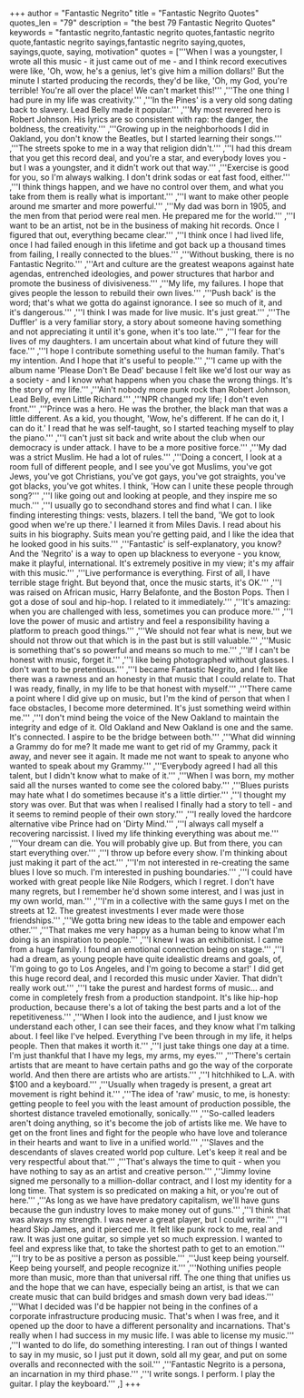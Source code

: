 +++
author = "Fantastic Negrito"
title = "Fantastic Negrito Quotes"
quotes_len = "79"
description = "the best 79 Fantastic Negrito Quotes"
keywords = "fantastic negrito,fantastic negrito quotes,fantastic negrito quote,fantastic negrito sayings,fantastic negrito saying,quotes, sayings,quote, saying, motivation"
quotes = ['''When I was a youngster, I wrote all this music - it just came out of me - and I think record executives were like, 'Oh, wow, he's a genius, let's give him a million dollars!' But the minute I started producing the records, they'd be like, 'Oh, my God, you're terrible! You're all over the place! We can't market this!''' ,'''The one thing I had pure in my life was creativity.''' ,'''In the Pines' is a very old song dating back to slavery. Lead Belly made it popular.''' ,'''My most revered hero is Robert Johnson. His lyrics are so consistent with rap: the danger, the boldness, the creativity.''' ,'''Growing up in the neighborhoods I did in Oakland, you don't know the Beatles, but I started learning their songs.''' ,'''The streets spoke to me in a way that religion didn't.''' ,'''I had this dream that you get this record deal, and you're a star, and everybody loves you - but I was a youngster, and it didn't work out that way.''' ,'''Exercise is good for you, so I'm always walking. I don't drink sodas or eat fast food, either.''' ,'''I think things happen, and we have no control over them, and what you take from them is really what is important.''' ,'''I want to make other people around me smarter and more powerful.''' ,'''My dad was born in 1905, and the men from that period were real men. He prepared me for the world.''' ,'''I want to be an artist, not be in the business of making hit records. Once I figured that out, everything became clear.''' ,'''I think once I had lived life, once I had failed enough in this lifetime and got back up a thousand times from failing, I really connected to the blues.''' ,'''Without busking, there is no Fantastic Negrito.''' ,'''Art and culture are the greatest weapons against hate agendas, entrenched ideologies, and power structures that harbor and promote the business of divisiveness.''' ,'''My life, my failures. I hope that gives people the lesson to rebuild their own lives.''' ,'''Push back' is the word; that's what we gotta do against ignorance. I see so much of it, and it's dangerous.''' ,'''I think I was made for live music. It's just great.''' ,'''The Duffler' is a very familiar story, a story about someone having something and not appreciating it until it's gone, when it's too late.''' ,'''I fear for the lives of my daughters. I am uncertain about what kind of future they will face.''' ,'''I hope I contribute something useful to the human family. That's my intention. And I hope that it's useful to people.''' ,'''I came up with the album name 'Please Don't Be Dead' because I felt like we'd lost our way as a society - and I know what happens when you chase the wrong things. It's the story of my life.''' ,'''Ain't nobody more punk rock than Robert Johnson, Lead Belly, even Little Richard.''' ,'''NPR changed my life; I don't even front.''' ,'''Prince was a hero. He was the brother, the black man that was a little different. As a kid, you thought, 'Wow, he's different. If he can do it, I can do it.' I read that he was self-taught, so I started teaching myself to play the piano.''' ,'''I can't just sit back and write about the club when our democracy is under attack. I have to be a more positive force.''' ,'''My dad was a strict Muslim. He had a lot of rules.''' ,'''Doing a concert, I look at a room full of different people, and I see you've got Muslims, you've got Jews, you've got Christians, you've got gays, you've got straights, you've got blacks, you've got whites. I think, 'How can I unite these people through song?''' ,'''I like going out and looking at people, and they inspire me so much.''' ,'''I usually go to secondhand stores and find what I can. I like finding interesting things: vests, blazers. I tell the band, 'We got to look good when we're up there.' I learned it from Miles Davis. I read about his suits in his biography. Suits mean you're getting paid, and I like the idea that he looked good in his suits.''' ,'''Fantastic' is self-explanatory, you know? And the 'Negrito' is a way to open up blackness to everyone - you know, make it playful, international. It's extremely positive in my view; it's my affair with this music.''' ,'''Live performance is everything. First of all, I have terrible stage fright. But beyond that, once the music starts, it's OK.''' ,'''I was raised on African music, Harry Belafonte, and the Boston Pops. Then I got a dose of soul and hip-hop. I related to it immediately.''' ,'''It's amazing: when you are challenged with less, sometimes you can produce more.''' ,'''I love the power of music and artistry and feel a responsibility having a platform to preach good things.''' ,'''We should not fear what is new, but we should not throw out that which is in the past but is still valuable.''' ,'''Music is something that's so powerful and means so much to me.''' ,'''If I can't be honest with music, forget it.''' ,'''I like being photographed without glasses. I don't want to be pretentious.''' ,'''I became Fantastic Negrito, and I felt like there was a rawness and an honesty in that music that I could relate to. That I was ready, finally, in my life to be that honest with myself.''' ,'''There came a point where I did give up on music, but I'm the kind of person that when I face obstacles, I become more determined. It's just something weird within me.''' ,'''I don't mind being the voice of the New Oakland to maintain the integrity and edge of it. Old Oakland and New Oakland is one and the same. It's connected. I aspire to be the bridge between both.''' ,'''What did winning a Grammy do for me? It made me want to get rid of my Grammy, pack it away, and never see it again. It made me not want to speak to anyone who wanted to speak about my Grammy.''' ,'''Everybody agreed I had all this talent, but I didn't know what to make of it.''' ,'''When I was born, my mother said all the nurses wanted to come see the colored baby.''' ,'''Blues purists may hate what I do sometimes because it's a little dirtier.''' ,'''I thought my story was over. But that was when I realised I finally had a story to tell - and it seems to remind people of their own story.''' ,'''I really loved the hardcore alternative vibe Prince had on 'Dirty Mind.''' ,'''I always call myself a recovering narcissist. I lived my life thinking everything was about me.''' ,'''Your dream can die. You will probably give up. But from there, you can start everything over.''' ,'''I throw up before every show. I'm thinking about just making it part of the act.''' ,'''I'm not interested in re-creating the same blues I love so much. I'm interested in pushing boundaries.''' ,'''I could have worked with great people like Nile Rodgers, which I regret. I don't have many regrets, but I remember he'd shown some interest, and I was just in my own world, man.''' ,'''I'm in a collective with the same guys I met on the streets at 12. The greatest investments I ever made were those friendships.''' ,'''We gotta bring new ideas to the table and empower each other.''' ,'''That makes me very happy as a human being to know what I'm doing is an inspiration to people.''' ,'''I knew I was an exhibitionist. I came from a huge family. I found an emotional connection being on stage.''' ,'''I had a dream, as young people have quite idealistic dreams and goals, of, 'I'm going to go to Los Angeles, and I'm going to become a star!' I did get this huge record deal, and I recorded this music under Xavier. That didn't really work out.''' ,'''I take the purest and hardest forms of music... and come in completely fresh from a production standpoint. It's like hip-hop production, because there's a lot of taking the best parts and a lot of the repetitiveness.''' ,'''When I look into the audience, and I just know we understand each other, I can see their faces, and they know what I'm talking about. I feel like I've helped. Everything I've been through in my life, it helps people. Then that makes it worth it.''' ,'''I just take things one day at a time. I'm just thankful that I have my legs, my arms, my eyes.''' ,'''There's certain artists that are meant to have certain paths and go the way of the corporate world. And then there are artists who are artists.''' ,'''I hitchhiked to L.A. with $100 and a keyboard.''' ,'''Usually when tragedy is present, a great art movement is right behind it.''' ,'''The idea of 'raw' music, to me, is honesty: getting people to feel you with the least amount of production possible, the shortest distance traveled emotionally, sonically.''' ,'''So-called leaders aren't doing anything, so it's become the job of artists like me. We have to get on the front lines and fight for the people who have love and tolerance in their hearts and want to live in a unified world.''' ,'''Slaves and the descendants of slaves created world pop culture. Let's keep it real and be very respectful about that.''' ,'''That's always the time to quit - when you have nothing to say as an artist and creative person.''' ,'''Jimmy Iovine signed me personally to a million-dollar contract, and I lost my identity for a long time. That system is so predicated on making a hit, or you're out of here.''' ,'''As long as we have have predatory capitalism, we'll have guns because the gun industry loves to make money out of guns.''' ,'''I think that was always my strength. I was never a great player, but I could write.''' ,'''I heard Skip James, and it pierced me. It felt like punk rock to me, real and raw. It was just one guitar, so simple yet so much expression. I wanted to feel and express like that, to take the shortest path to get to an emotion.''' ,'''I try to be as positive a person as possible.''' ,'''Just keep being yourself. Keep being yourself, and people recognize it.''' ,'''Nothing unifies people more than music, more than that universal riff. The one thing that unifies us and the hope that we can have, especially being an artist, is that we can create music that can build bridges and smash down very bad ideas.''' ,'''What I decided was I'd be happier not being in the confines of a corporate infrastructure producing music. That's when I was free, and it opened up the door to have a different personality and incarnations. That's really when I had success in my music life. I was able to license my music.''' ,'''I wanted to do life, do something interesting. I ran out of things I wanted to say in my music, so I just put it down, sold all my gear, and put on some overalls and reconnected with the soil.''' ,'''Fantastic Negrito is a persona, an incarnation in my third phase.''' ,'''I write songs. I perform. I play the guitar. I play the keyboard.''' ,]
+++